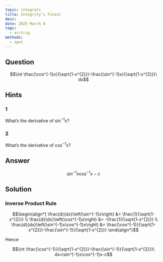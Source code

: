 ```yaml
---
topic: integrals
title: Integrity’s Finest
desc: 
date: 2025 March 8
tags:
  - arctrig
methods:
  - spot
---
```



## Question
```math
\int \frac{\cos^{-1}x}{\sqrt{1-x^{2}}}-\frac{\sin^{-1}x}{\sqrt{1-x^{2}}}\ dx
```


## Hints

### 1
What’s the derivative of $\sin^{-1}{x}$?

### 2
What’s the derivative of $\cos^{-1}{x}$?


## Answer
```math
\sin^{-1}x\cos^{-1}x-c
```


## Solution

### Inverse Product Rule
```math
\begin{align*}
  \frac{d}{dx}\left(\sin^{-1}x\right) &= \frac{1}{\sqrt{1-x^{2}}}
  \\ \frac{d}{dx}\left(\cos^{-1}x\right) &= -\frac{1}{\sqrt{1-x^{2}}}
  \\ \frac{d}{dx}\left(\sin^{-1}x\cos^{-1}x\right) &= \frac{\cos^{-1}}{\sqrt{1-x^{2}}}-\frac{\sin^{-1}}{\sqrt{1-x^{2}}}
\end{align*}
```

Hence

```math
\int \frac{\cos^{-1}}{\sqrt{1-x^{2}}}-\frac{\sin^{-1}}{\sqrt{1-x^{2}}}\ dx=\sin^{-1}x\cos^{-1}x-c
```
